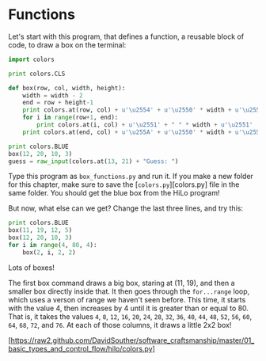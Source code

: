 # Functions

Let's start with this program, that defines a function, a reusable block of
code, to draw a box on the terminal:

```python
import colors

print colors.CLS

def box(row, col, width, height):
    width = width - 2
    end = row + height-1
    print colors.at(row, col) + u'\u2554' + u'\u2550' * width + u'\u2557'
    for i in range(row+1, end):
        print colors.at(i, col) + u'\u2551' + " " * width + u'\u2551'
    print colors.at(end, col) + u'\u255A' + u'\u2550' * width + u'\u255D'

print colors.BLUE
box(12, 20, 10, 3)
guess = raw_input(colors.at(13, 21) + "Guess: ")
```

Type this program as `box_functions.py` and run it. If you make a new folder for
this chapter, make sure to save the [`colors.py`][colors.py] file in the same
folder. You should get the blue box from the HiLo program!

But now, what else can we get? Change the last three lines, and try this:

```python
print colors.BLUE
box(11, 19, 12, 5)
box(12, 20, 10, 3)
for i in range(4, 80, 4):
    box(2, i, 2, 2)
```

Lots of boxes!

The first box command draws a big box, staring at (11, 19), and then a smaller
box directly inside that. It then goes through the `for...range` loop, which
uses a verson of range we haven't seen before. This time, it starts with the
value 4, then increases by 4 until it is greater than or equal to 80. That is,
it takes the values `4`, `8`, `12`, `16`, `20`, `24`, `28`, `32`, `36`, `40`,
`44`, `48`, `52`, `56`, `60`, `64`, `68`, `72`, and `76`. At each of those
columns, it draws a little 2x2 box!

[https://raw2.github.com/DavidSouther/software_craftsmanship/master/01_basic_types_and_control_flow/hilo/colors.py]